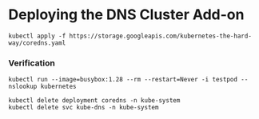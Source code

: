 # Deploying the DNS Cluster Add-on

```
kubectl apply -f https://storage.googleapis.com/kubernetes-the-hard-way/coredns.yaml
```
### Verification
```
kubectl run --image=busybox:1.28 --rm --restart=Never -i testpod -- nslookup kubernetes
```

```
kubectl delete deployment coredns -n kube-system
kubectl delete svc kube-dns -n kube-system
```

